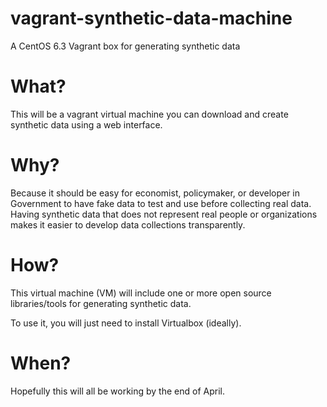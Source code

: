 vagrant-synthetic-data-machine
==============================

A CentOS 6.3 Vagrant box for generating synthetic data

# What?

This will be a vagrant virtual machine you can download and create synthetic data using a web interface.

# Why?

Because it should be easy for economist, policymaker, or developer in Government to have fake data to test and use before collecting real data. Having synthetic data that does not represent real people or organizations makes it easier to develop data collections transparently.

# How?

This virtual machine (VM) will include one or more open source libraries/tools for generating synthetic data.

To use it, you will just need to install Virtualbox (ideally).


# When?

Hopefully this will all be working by the end of April.


